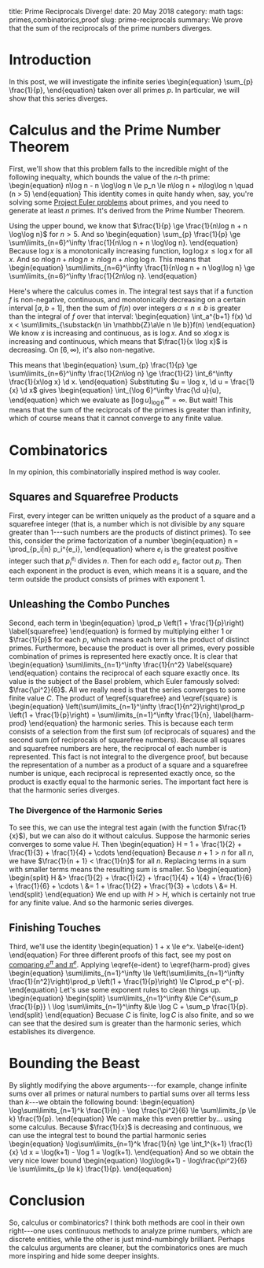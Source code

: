 title: Prime Reciprocals Diverge!
date: 20 May 2018
category: math
tags: primes,combinatorics,proof
slug: prime-reciprocals
summary: We prove that the sum of the reciprocals of the prime numbers diverges.

# Introduction

In this post, we will investigate the infinite series
\begin{equation}
	\sum_{p} \frac{1}{p},
\end{equation}
taken over all primes $p$.
In particular, we will show that this series diverges.

# Calculus and the Prime Number Theorem

First, we'll show that this problem falls to the incredible might of the following inequalty, which bounds the value of the $n$-th prime:
\begin{equation}
	n\log n - n \log\log n \le p_n \le n\log n + n\log\log n \quad (n > 5)
\end{equation}
This identity comes in quite handy when, say, you're solving some [Project Euler problems](../euler/) about primes, and you need to generate at least $n$ primes.
It's derived from the Prime Number Theorem.

Using the upper bound, we know that $\frac{1}{p} \ge \frac{1}{n\log n + n \log\log n}$ for $n > 5$.
And so
\begin{equation}
	\sum_{p} \frac{1}{p} \ge \sum\limits_{n=6}^\infty \frac{1}{n\log n + n \log\log n}.
\end{equation}
Because $\log x$ is a monotonically increasing function, $\log\log x \le \log x$ for all $x$.
And so $n\log n + n \log n \ge n\log n + n\log\log n$.
This means that
\begin{equation}
	\sum\limits_{n=6}^\infty \frac{1}{n\log n + n \log\log n} \ge \sum\limits_{n=6}^\infty \frac{1}{2n\log n}. 
\end{equation}

Here's where the calculus comes in.
The integral test says that if a function $f$ is non-negative, continuous, and monotonically decreasing on a certain interval $[a,b+1]$, then the sum of $f(n)$ over integers $a \le n \le b$ is greater than the integral of $f$ over that interval:
\begin{equation}
	\int_a^{b+1} f(x) \d x < \sum\limits_{\substack{n \in \mathbb{Z}\\a\le n \le b}}f(n)
\end{equation}
We know $x$ is increasing and continuous, as is $\log x$.
And so $x \log x$ is increasing and continuous, which means that $\frac{1}{x \log x}$ is decreasing.
On $[6,\infty)$, it's also non-negative.

This means that
\begin{equation}
	\sum_{p} \frac{1}{p} \ge \sum\limits_{n=6}^\infty \frac{1}{2n\log n} \ge \frac{1}{2} \int_6^\infty \frac{1}{x\log x} \d x.
\end{equation}
Substituting $u = \log x, \d u = \frac{1}{x} \d x$ gives
\begin{equation}
	\int_{\log 6}^\infty \frac{\d u}{u},
\end{equation}
which we evaluate as $\left[ \log u \right]_{\log 6}^\infty = \infty$.
But wait!
This means that the sum of the reciprocals of the primes is greater than infinity, which of course means that it cannot converge to any finite value.

# Combinatorics

In my opinion, this combinatorially inspired method is way cooler.

## Squares and Squarefree Products

First, every integer can be written uniquely as the product of a square and a squarefree integer (that is, a number which is not divisible by any square greater than  1---such numbers are the products of distinct primes).
To see this, consider the prime factorization of a number
\begin{equation}
	n = \prod_{p_i|n} p_i^{e_i},
\end{equation}
where $e_i$ is the greatest positive integer such that $p_i^{e_i}$ divides $n$.
Then for each odd $e_i$, factor out $p_i$.
Then each exponent in the product is even, which means it is a square, and the term outside the product consists of primes with exponent 1.

## Unleashing the Combo Punches

Second, each term in 
\begin{equation}
	\prod_p \left(1 + \frac{1}{p}\right)
	\label{squarefree}
\end{equation}
is formed by multiplying either $1$ or $\frac{1}{p}$ for each $p$, which means each term is the product of distinct primes.
Furthermore, because the product is over all primes, every possible combination of primes is represented here exactly once.
It is clear that
\begin{equation}
	\sum\limits_{n=1}^\infty \frac{1}{n^2}
	\label{square}
\end{equation}
contains the reciprocal of each square exactly once.
Its value is the subject of the Basel problem, which Euler famously solved: $\frac{\pi^2}{6}$.
All we really need is that the series converges to some finite value $C$.
The product of \eqref{squarefree} and \eqref{square} is 
\begin{equation}
	\left(\sum\limits_{n=1}^\infty \frac{1}{n^2}\right)\prod_p \left(1 + \frac{1}{p}\right) = \sum\limits_{n=1}^\infty \frac{1}{n},
	\label{harm-prod}
\end{equation}
the harmonic series.
This is because each term consists of a selection from the first sum (of reciprocals of squares) and the second sum (of reciprocals of squarefree numbers).
Because all squares and squarefree numbers are here, the reciprocal of each number is represented.
This fact is not integral to the divergence proof, but because the representation of a number as a product of a square and a squarefree number is unique, each reciprocal is represented exactly once, so the product is exactly equal to the harmonic series.
The important fact here is that the harmonic series diverges.

### The Divergence of the Harmonic Series

To see this, we can use the integral test again (with the function $\frac{1}{x}$), but we can also do it without calculus.
Suppose the harmonic series converges to some value $H$.
Then
\begin{equation}
	H = 1 + \frac{1}{2} + \frac{1}{3} + \frac{1}{4} + \cdots
\end{equation}
Because $n + 1 > n$ for all $n$, we have $\frac{1}{n + 1} < \frac{1}{n}$ for all $n$.
Replacing terms in a sum with smaller terms means the resulting sum is smaller.
So
\begin{equation}
	\begin{split}
		H &> \frac{1}{2} + \frac{1}{2} + \frac{1}{4} + 1{4} + \frac{1}{6} + \frac{1}{6} + \cdots \\
		&= 1 + \frac{1}{2} + \frac{1}{3} + \cdots \\
		&= H.
	\end{split}	
\end{equation}
We end up with $H > H$, which is certainly not true for any finite value.
And so the harmonic series diverges.

## Finishing Touches

Third, we'll use the identity
\begin{equation}
	1 + x \le e^x.
	\label{e-ident}
\end{equation}
For three different proofs of this fact, see my post on [comparing $e^\pi$ and $\pi^e$](../e-pi/).
Applying \eqref{e-ident} to \eqref{harm-prod} gives
\begin{equation}
	\sum\limits_{n=1}^\infty \le \left(\sum\limits_{n=1}^\infty \frac{1}{n^2}\right)\prod_p \left(1 + \frac{1}{p}\right) \le C\prod_p e^{-p}.
\end{equation}
Let's use some exponent rules to clean things up.
\begin{equation}
	\begin{split}
		\sum\limits_{n=1}^\infty &\le Ce^{\sum_p \frac{1}{p}} \\
		\log \sum\limits_{n=1}^\infty &\le \log C + \sum_p \frac{1}{p}.
	\end{split}
\end{equation}
Becuase $C$ is finite, $\log C$ is also finite, and so we can see that the desired sum is greater than the harmonic series, which establishes its divergence.

# Bounding the Beast

By slightly modifying the above arguments---for example, change infinite sums over all primes or natural numbers to partial sums over all terms less than $k$---we obtain the following bound:
\begin{equation}
	\log\sum\limits_{n=1}^k \frac{1}{n} - \log \frac{\pi^2}{6} \le \sum\limits_{p \le k} \frac{1}{p}.
\end{equation}
We can make this even prettier by... using some calculus.
Because $\frac{1}{x}$ is decreasing and continuous, we can use the integral test to bound the partial harmonic series
\begin{equation}
	\log\sum\limits_{n=1}^k \frac{1}{n} \ge \int_1^{k+1} \frac{1}{x} \d x = \log(k+1) - \log 1 = \log(k+1).
\end{equation}
And so we obtain the very nice lower bound
\begin{equation}
	\log\log(k+1) - \log\frac{\pi^2}{6} \le \sum\limits_{p \le k} \frac{1}{p}.
\end{equation}

# Conclusion

So, calculus or combinatorics?
I think both methods are cool in their own right---one uses continuous methods to analyze prime numbers, which are discrete entities, while the other is just mind-numbingly brilliant.
Perhaps the calculus arguments are cleaner, but the combinatorics ones are much more inspiring and hide some deeper insights.
